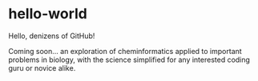 # hello-world

Hello, denizens of GitHub!

Coming soon... an exploration of cheminformatics applied to important problems in biology, with the science simplified for any interested coding guru or novice alike.

